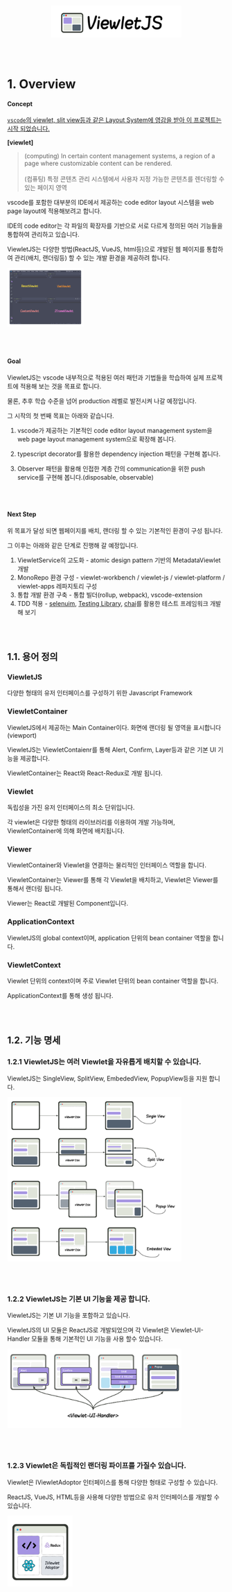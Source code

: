 <p align="center" width="100%">
    <img width="60%" src="https://github.com/dknam/viewlet-js/raw/main/docs/images/viewletjs-logo3.png"> 
</p>

<br/>
<br/>

# 1. Overview

#### Concept

<ins>`vscode`의 viewlet, slit view등과 같은 Layout System에 영감을 받아 이 프로젝트는 시작 되었습니다.</ins>

<b>[viewlet]</b>

>(computing) In certain content management systems, a region of a page where customizable content can be rendered.<br/><br/>
>(컴퓨팅) 특정 콘텐츠 관리 시스템에서 사용자 지정 가능한 콘텐츠를 렌더링할 수 있는 페이지 영역

vscode를 포함한 대부분의 IDE에서 제공하는 code editor layout 시스템을 web page layout에 적용해보려고 합니다. 

IDE의 code editor는 각 파일의 확장자를 기반으로 서로 다르게 정의된 여러 기능들을 통합하여 관리하고 있습니다. 

ViewletJS는 다양한 방법(ReactJS, VueJS, html등)으로 개발된 웹 페이지를 통합하여 관리(배치, 랜더링등) 할 수 있는 개발 환경을 제공하려 합니다.

<p align="" width="100%">
    <img width="35%" src="https://github.com/dknam/viewlet-js/raw/main/docs/images/viewletjs-concept.png"> 
</p>

<br/><br/>

#### Goal

ViewletJS는 vscode 내부적으로 적용된 여러 패턴과 기법들을 학습하여 실제 프로젝트에 적용해 보는 것을 목표로 합니다.

물론, 추후 학습 수준을 넘어 production 레벨로 발전시켜 나갈 예정입니다. 

그 시작의 첫 번째 목표는 아래와 같습니다.

1. vscode가 제공하는 기본적인 code editor layout management system을 web page layout management system으로 확장해 봅니다.

2. typescript decorator를 활용한 dependency injection 패턴을 구현해 봅니다.

3. Observer 패턴을 활용해 인접한 계층 간의 communication을 위한 push service를 구현해 봅니다.(disposable, observable)

<br/>
<br/>

#### Next Step

위 목표가 달성 되면 웹페이지를 배치, 랜더링 할 수 있는 기본적인 환경이 구성 됩니다.

그 이후는 아래와 같은 단계로 진행해 갈 예정입니다.

1. ViewletService의 고도화 - atomic design pattern 기반의 MetadataViewlet 개발
2. MonoRepo 환경 구성 - viewlet-workbench / viewlet-js / viewlet-platform / viewlet-apps 레파지토리 구성
3. 통합 개발 환경 구축 - 통합 빌더(rollup, webpack), vscode-extension
4. TDD 적용 - [selenuim](https://www.selenium.dev), [Testing Library](https://testing-library.com/), [chai](https://www.chaijs.com)를 활용한 테스트 프레임워크 개발해 보기

<br/>
<br/>

## 1.1. 용어 정의

### ViewletJS

다양한 형태의 유저 인터페이스를 구성하기 위한 Javascript Framework


### ViewletContainer

ViewletJS에서 제공하는 Main Container이다. 화면에 랜더링 될 영역을 표시합니다(viewport)

ViewletJS는 ViewletContaienr를 통해 Alert, Confirm, Layer등과 같은 기본 UI 기능을 제공합니다.

ViewletContainer는 React와 React-Redux로 개발 됩니다.


### Viewlet

독립성을 가진 유저 인터페이스의 최소 단위입니다.

각 viewlet은 다양한 형태의 라이브러리를 이용하여 개발 가능하며, ViewletContainer에 의해 화면에 배치됩니다.

### Viewer

ViewletContainer와 Viewlet을 연결하는 물리적인 인터페이스 역할을 합니다.

ViewletContainer는 Viewer를 통해 각 Viewlet을 배치하고, Viewlet은 Viewer를 통해서 랜더링 됩니다.

Viewer는 React로 개발된 Component입니다.

### ApplicationContext

ViewletJS의 global context이며, application 단위의 bean container 역할을 합니다.

### ViewletContext

Viewlet 단위의 context이며 주로 Viewlet 단위의 bean container 역할을 합니다.

ApplicationContext를 통해 생성 됩니다.

<br/>
<br/>

## 1.2. 기능 명세

### 1.2.1 ViewletJS는 여러 Viewlet을 자유롭게 배치할 수 있습니다.

ViewletJS는 SingleView, SplitView, EmbededView, PopupView등을 지원 합니다.

<p align="" width="100%">
    <img width="80%" src="https://github.com/dknam/viewlet-js/raw/main/docs/images/viewletjs-viewconcept.png"> 
</p>


<br/>
<br/>

### 1.2.2 ViewletJS는 기본 UI 기능을 제공 합니다.

ViewletJS는 기본 UI 기능을 포함하고 있습니다. 

ViewletJS의 UI 모듈은 ReactJS로 개발되었으며 각 Viewlet은 Viewlet-UI-Handler 모듈을 통해 기본적인 UI 기능을 사용 할수 있습니다.

<p align="" width="100%">
    <img width="80%" src="https://github.com/dknam/viewlet-js/raw/main/docs/images/viewletjs-ui-handler.png"> 
</p>


<br/>
<br/>

### 1.2.3 Viewlet은 독립적인 랜더링 파이프를 가질수 있습니다.

Viewlet은 IViewletAdoptor 인터페이스를 통해 다양한 형태로 구성할 수 있습니다.

ReactJS, VueJS, HTML등을 사용해 다양한 방법으로 유저 인터페이스를 개발할 수 있습니다.

<p align="" width="50%">
    <img width="30%" src="https://github.com/dknam/viewlet-js/raw/main/docs/images/viewletjs-iviewletadoptor.png"> 
</p>

